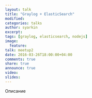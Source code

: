 ```yaml
---
layout: talk
title: "Graylog + ElasticSearch"
modified:
categories: talks
author: syarkin
excerpt:
tags: [graylog, elasticsearch, nodejs]
image:
  feature:
talk: meetup2
date: 2016-03-26T18:00:00+04:00
comments: true
share: true
announce: true
video:
slides: 
---
```


Описание
